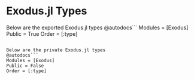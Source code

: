 # Exodus.jl Types

Below are the exported Exodus.jl types
@autodocs```
Modules = [Exodus]
Public = True
Order = [:type]
```

Below are the private Exodus.jl types
@autodocs```
Modules = [Exodus]
Public = False
Order = [:type]
```